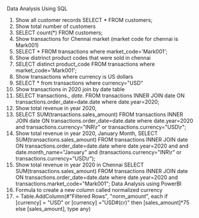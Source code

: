 Data Analysis Using SQL
1.	Show all customer records
    SELECT * FROM customers;
3.	Show total number of customers
4.  SELECT count(*) FROM customers;
5.	Show transactions for Chennai market (market code for chennai is Mark001)
6.  SELECT * FROM transactions where market_code='Mark001';
7.	Show distrinct product codes that were sold in chennai
8.  SELECT distinct product_code FROM transactions where market_code='Mark001';
9.	Show transactions where currency is US dollars
10. SELECT * from transactions where currency="USD"
11.	Show transactions in 2020 join by date table
12. SELECT transactions.*, date.* FROM transactions INNER JOIN date ON transactions.order_date=date.date where date.year=2020;
13.	Show total revenue in year 2020,
14. SELECT SUM(transactions.sales_amount) FROM transactions INNER JOIN date ON transactions.order_date=date.date where date.year=2020 and transactions.currency="INR\r" or transactions.currency="USD\r";
15.	Show total revenue in year 2020, January Month,
SELECT SUM(transactions.sales_amount) FROM transactions INNER JOIN date ON transactions.order_date=date.date where date.year=2020 and and date.month_name="January" and (transactions.currency="INR\r" or transactions.currency="USD\r");
16.	Show total revenue in year 2020 in Chennai
SELECT SUM(transactions.sales_amount) FROM transactions INNER JOIN date ON transactions.order_date=date.date where date.year=2020 and transactions.market_code="Mark001";
Data Analysis using PowerBI
17. Formula to create a new column called normalized currency
18. = Table.AddColumn(#"Filtered Rows", "norm_amount", each if [currency] = "USD" or [currency] ="USD#(cr)" then [sales_amount]*75 else [sales_amount], type any)
